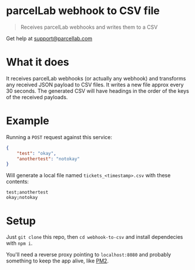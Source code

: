 # parcelLab webhook to CSV file

> Receives parcelLab webhooks and writes them to a CSV

Get help at [support@parcellab.com](mailto:support@parcellab.com)

# What it does

It receives parcelLab webhooks (or actually any webhook) and transforms any received JSON payload to CSV files. It writes a new file approx every 30 seconds. The generated CSV will have headings in the order of the keys of the received payloads.

# Example

Running a `POST` request against this service:

```json
{
	"test": "okay",
	"anothertest": "notokay"
}
```

Will generate a local file named `tickets_<timestamp>.csv` with these contents:

```csv
test;anothertest
okay;notokay
```

# Setup

Just `git clone` this repo, then `cd webhook-to-csv` and install dependecies with `npm i`.

You'll need a reverse proxy pointing to `localhost:8080` and probably something to keep the app alive, like [PM2](http://pm2.keymetrics.io/).
